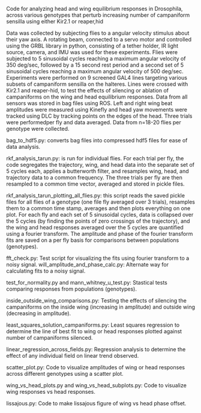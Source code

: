 Code for analyzing head and wing equilibrium responses in Drosophila, across various genotypes that perturb increasing number of campaniform sensilla using either Kir2.1 or reaper,hid

Data was collected by subjecting flies to a angular velocity stimulus about their yaw axis. A rotating beam, connected to a servo motor and controlled using the GRBL library in python, consisting of a tether holder, IR light source, camera, and IMU was used for these experiments. Flies were subjected to 5 sinusoidal cycles reaching a maximum angular velocity of 350 deg/sec, followed by a 15 second rest period and a second set of 5 sinusoidal cycles reaching a maximum angular velocity of 500 deg/sec. Experiments were performed on 9 screened GAL4 lines targeting various subsets of campaniform sensilla on the halteres. Lines were crossed with Kir2.1 and reaper-hid, to test the effects of silencing or ablation of campaniforms on the wing and head equilibrium responses. Data from all sensors was stored in bag files using ROS. Left and right wing beat amplitudes were measured using Kinefly and head yaw movements were tracked using DLC by tracking points on the edges of the head. Three trials were performedper fly and data averaged. Data from n=18-20 flies per genotype were collected. 

bag_to_hdf5.py: converts bag files into compressed hdf5 files for ease of data analysis.

rkf_analysis_tarun.py: is run for individual flies. For each trial per fly, the code segregates the trajectory, wing, and head data into the separate set of 5 cycles each, applies a butterworth filter, and resamples wing, head, and trajectory data to a common frequency. The three trials per fly are then resampled to a common time vector, averaged and stored in pickle files.

rkf_analysis_tarun_plotting_all_flies.py: this script reads the saved pickle files for all flies of a genotype (one file fly averaged over 3 trials), resamples them to a common time stamp, averages and then plots everything on one plot. For each fly and each set of 5 sinusoidal cycles, data is collapsed over the 5 cycles (by finding the points of zero crossings of the trajectory), and the wing and head responses averaged over the 5 cycles are quantified using a fourier transform. The amplitude and phase of the fourier transform fits are saved on a per fly basis for comparisons between populations (genotypes).

fft_check.py: Test script for visualizing the fits using fourier transform to a noisy signal. 
will_amplitude_and_phase_calc.py: Alternate way for calculating fits to a noisy signal.

test_for_normality.py and mann_whitney_u_test.py: Stastical tests comparing responses from populations (genotypes).

inside_outside_wing_comparisons.py: Testing the effects of silencing the campaniforms on the inside wing (increasing in amplitude) and outside wing (decreasing in amplitude).

least_squares_solution_campaniforms.py: Least squares regression to determine the line of best fit to wing or head responses plotted against number of campaniforms silenced.

linear_regression_across_fields.py: Regression analysis to determine the effect of any individual field on linear trend observed.

scatter_plot.py: Code to visualize amplitudes of wing or head responses across different genotypes using a scatter plot.

wing_vs_head_plots.py and wing_vs_head_subplots.py: Code to visualize wing responses vs head responses.

lissajous.py: Code to make lissajous figure of wing vs head phase offset.

 

